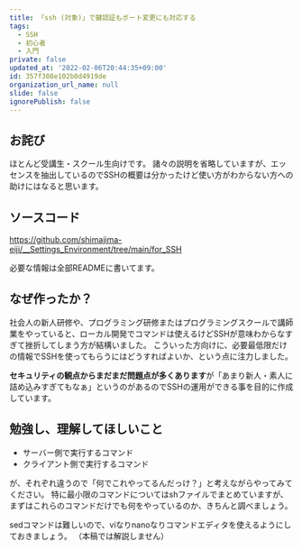 ```yaml
---
title: 「ssh (対象)」で鍵認証もポート変更にも対応する
tags:
  - SSH
  - 初心者
  - 入門
private: false
updated_at: '2022-02-06T20:44:35+09:00'
id: 357f308e102b0d4919de
organization_url_name: null
slide: false
ignorePublish: false
---
```

## お詫び
ほとんど受講生・スクール生向けです。
諸々の説明を省略していますが、エッセンスを抽出しているのでSSHの概要は分かったけど使い方がわからない方への助けにはなると思います。

## ソースコード
https://github.com/shimajima-eiji/__Settings_Environment/tree/main/for_SSH

必要な情報は全部READMEに書いてます。

## なぜ作ったか？
社会人の新人研修や、プログラミング研修またはプログラミングスクールで講師業をやっていると、ローカル開発でコマンドは使えるけどSSHが意味わからなすぎて挫折してしまう方が結構いました。
こういった方向けに、必要最低限だけの情報でSSHを使ってもらうにはどうすればよいか、という点に注力しました。

**セキュリティの観点からまだまだ問題点が多くあります**が「あまり新人・素人に詰め込みすぎてもなぁ」というのがあるのでSSHの運用ができる事を目的に作成しています。

## 勉強し、理解してほしいこと
- サーバー側で実行するコマンド
- クライアント側で実行するコマンド

が、それぞれ違うので「何でこれやってるんだっけ？」と考えながらやってみてください。
特に最小限のコマンドについてはshファイルでまとめていますが、まずはこれらのコマンドだけでも何をやっているのか、きちんと調べましょう。

sedコマンドは難しいので、viなりnanoなりコマンドエディタを使えるようにしておきましょう。
（本稿では解説しません）
